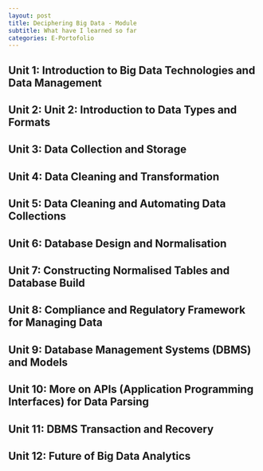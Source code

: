 ```yaml
---
layout: post
title: Deciphering Big Data - Module
subtitle: What have I learned so far
categories: E-Portofolio
---
```


## Unit 1: Introduction to Big Data Technologies and Data Management

## Unit 2: Unit 2: Introduction to Data Types and Formats

## Unit 3: Data Collection and Storage

## Unit 4: Data Cleaning and Transformation

## Unit 5: Data Cleaning and Automating Data Collections

## Unit 6: Database Design and Normalisation

## Unit 7: Constructing Normalised Tables and Database Build

## Unit 8: Compliance and Regulatory Framework for Managing Data

## Unit 9: Database Management Systems (DBMS) and Models

## Unit 10: More on APIs (Application Programming Interfaces) for Data Parsing

## Unit 11: DBMS Transaction and Recovery

## Unit 12: Future of Big Data Analytics


